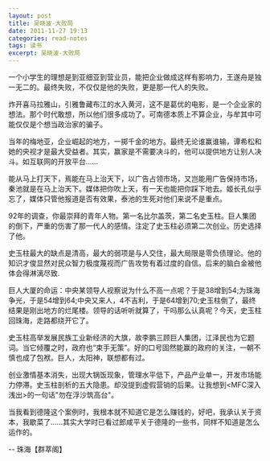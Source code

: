 ```yaml
---
layout: post
title: 吴晓波-大败局
date: 2011-11-27 19:13
categories: read-notes
tags: 读书
excerpt: 吴晓波-大败局
---
```



一个小学生的理想是到亚细亚到营业员，能把企业做成这样有影响力，王遂舟是独一无二的。最终失败，不仅仅是他的失败，更是那一代人的失败。

炸开喜马拉雅山，引雅鲁藏布江的水入黄河，这不是葛优的电影，是一个企业家的想法。那个时代敢想，所以他们很多成功了。可南德本质上不算企业，与牟其中可能仅仅是个想当政治家的骗子。

当年的梅地亚，企业崛起的地方，一掷千金的地方。最终无论谁赢谁输，谭希松和她的央视才是最大受益者。其实，赢家是不需要决斗的，他可以提供地方让别人决斗。如互联网的开放平台……

能从马上打天下，焉能在马上治天下，以广告占领市场，又岂能用广告保持市场，秦池就是在马上治天下。媒体把你吹上天，有一天也能把你踩下地去。姬长孔似乎忘了，媒体只管他报道是否有效果，泰池的生死对他们来说不是重点。

92年的调查，你最崇拜的青年人物。第一名比尔盖茨，第二名史玉柱。巨人集团的倒下，严重的伤害了那一代人的感情。注定了史玉柱必须第二次创业。历史选择了他。

史玉柱最大的缺点是清高，最大的弱项是与人交住，最大局限是零负债理论。他的知识才俊显然对民众智力极度蔑视而广告攻势有着过度的自信。后来的脑白金被他体会得淋漓尽致.

巨人大厦的命运：中央某领导人视察说为什么不高一点呢？于是38增到54;为珠海争光，于是54增到64;中央又来人，4不吉利，于是64增到70;史玉柱倒了，最终结果是刚出地方的烂尾楼。领导的话听听就算了，干吗那么认真呢？今天，史玉柱回珠海，走路都绕开它了。

史玉柱高举发展民族工业新经济的大旗，故李鹏三顾巨人集团，江泽民也为它题词。当它倾覆之时，政府也“束手无策”。好的口号固然能赢的政府的关注，一朝不慎也成了包袱。巨人，太阳神，联想都有过。

创业激情基本消失，出现大锅饭现象，管理水平低下，产品产业单一，开发市场能力停滞。史玉柱剖析的五大隐患。却没提到虚假营销的后果。让我想到<MFC深入浅出>的一句话"勿在浮沙筑高台"。

当我看到德隆这个案例时，我根本就不知道它是怎么赚钱的，好吧，我承认关于资本，我歇菜了……其实大学时已看过郎咸平关于德隆的一些书，同样不知道是怎么运作的。

 -- 珠海【群萃阁】 

